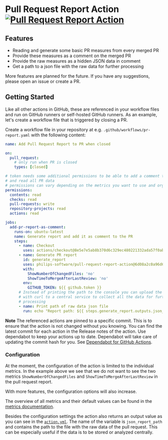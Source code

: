 # Pull Request Report Action [![Pull Request Report Action](https://github.com/philips-software/pull-request-report-action/actions/workflows/typescript-gate.yml/badge.svg)](https://github.com/philips-software/pull-request-report-action/actions/workflows/typescript-gate.yml)

## Features

- Reading and generate some basic PR measures from every merged PR
- Provide these measures as a comment on the merged PR
- Provide the raw measures as a hidden JSON data in comment
- Get a path to a json file with the raw data for further processing

More features are planned for the future. If you have any suggestions, please
open an issue or create a PR.

## Getting Started

Like all other actions in GitHub, these are referenced in your workflow files
and run on GitHub runners or self-hosted GitHub runners. As an example, let's
create a workflow file that is triggered by closing a PR.

Create a workflow file in your repository at e.g.
`.github/workflows/pr-report.yaml` with the following content:

```yaml
name: Add Pull Request Report to PR when closed

on:
  pull_request:
    # only run when PR is closed
    types: [closed]

# token needs some additional permissions to be able to add a comment to the PR
# and read all PR data
# permissions can vary depending on the metrics you want to use and org settings
permissions:
  contents: read
  checks: read
  pull-requests: write
  repository-projects: read
  actions: read

jobs:
  add-pr-report-as-comment:
    runs-on: ubuntu-latest
    name: Generate report and add it as comment to the PR
    steps:
      - name: Checkout
        uses: actions/checkout@8e5e7e5ab8b370d6c329ec480221332ada57f0ab # v3.5.2
      - name: Generate PR report
        id: generate_report
        uses: philips-software/pull-request-report-action@6d08a2c0a96d666770637b54e050d6512e9d45b0 # v0.1.2
        with:
          ShowNumberOfChangedFiles: 'no'
          ShowTimeToMergeAfterLastReview: 'no'
        env:
          GITHUB_TOKEN: ${{ github.token }}
      # Instead of printing the path to the console you can upload the file
      # with curl to a central service to collect all the data for further
      # processing
      - name: Print path of raw data json file
        run: echo "Report path: ${{ steps.generate_report.outputs.json_report_path }}"
```

**Note**
The referenced actions are pinned to a specific commit. This is to ensure that
the action is not changed without you knowing. You can find the latest commit
for each action in the Release notes of the action. Use dependabot to keep your
actions up to date. Dependabot will take care of updating the commit hash for
you. See [Dependabot for GitHub Actions](https://docs.github.com/en/code-security/supply-chain-security/keeping-your-dependencies-updated-automatically/keeping-your-actions-up-to-date-with-dependabot).

### Configuration

At the moment, the configuration of the action is limited to the individual
metrics. In the example above we see that we do not want to see the two metrics
`ShowNumberOfChangedFiles` and `ShowTimeToMergeAfterLastReview` in the pull
request report.

With more features, the configuration options will also increase.

The overview of all metrics and their default values can be found in the
[metrics documentation](./config.md).

Besides the configuration settings the action also returns an output value as
you can see in the [`action.yml`](./action.yml). The name of the variable is 
`json_report_path` and contains the path to the file with the raw data of the
pull request. This can be especially useful if the data is to be stored or
analyzed centrally. 

